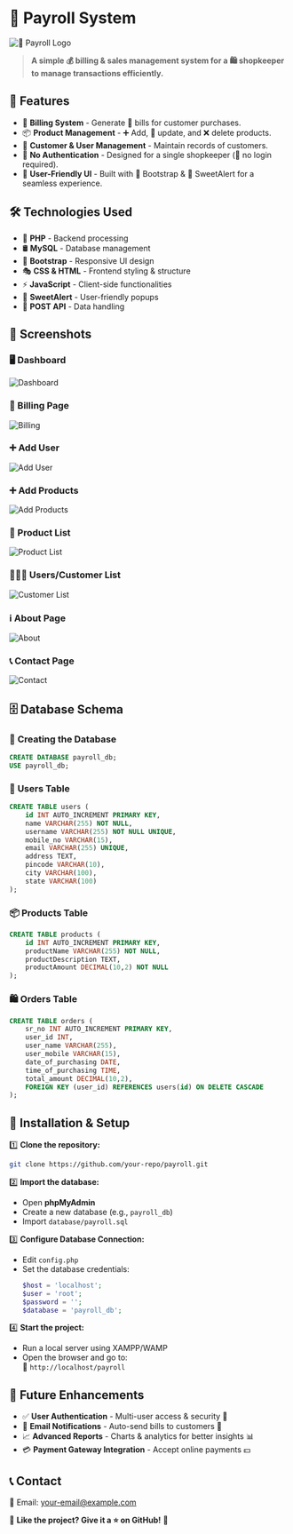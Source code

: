 # 🏪 Payroll System

![🧾 Payroll Logo](assets/Images/Payroll_bill2.png)

> **A simple 💰 billing & sales management system for a 🛍️ shopkeeper to manage transactions efficiently.**

## 📌 Features
- 🛒 **Billing System** - Generate 🧾 bills for customer purchases.
- 📦 **Product Management** - ➕ Add, 📝 update, and ❌ delete products.
- 👥 **Customer & User Management** - Maintain records of customers.
- 📜 **No Authentication** - Designed for a single shopkeeper (🔑 no login required).
- 🎨 **User-Friendly UI** - Built with 🎨 Bootstrap & 🔔 SweetAlert for a seamless experience.

## 🛠️ Technologies Used
- 🐘 **PHP** - Backend processing  
- 🛢 **MySQL** - Database management  
- 🎨 **Bootstrap** - Responsive UI design  
- 🎭 **CSS & HTML** - Frontend styling & structure  
- ⚡ **JavaScript** - Client-side functionalities  
- 🔔 **SweetAlert** - User-friendly popups  
- 🔄 **POST API** - Data handling  

## 📸 Screenshots

### 🖥️ Dashboard  
![Dashboard](assets/Images/Screenshots/Dashboard.png)

### 🛒 Billing Page  
![Billing](assets/Images/Screenshots/Billing.png)

### ➕ Add User  
![Add User](assets/Images/Screenshots/Add_user.png)

### ➕ Add Products  
![Add Products](assets/Images/Screenshots/Add_product.png)

### 📜 Product List  
![Product List](assets/Images/Screenshots/Product_list.png)

### 🧑‍🤝‍🧑 Users/Customer List  
![Customer List](assets/Images/Screenshots/User.png)

### ℹ️ About Page  
![About](assets/Images/Screenshots/About.png)

### 📞 Contact Page  
![Contact](assets/Images/Screenshots/Contact.png)

## 🗄️ Database Schema

### 🏦 **Creating the Database**
```sql
CREATE DATABASE payroll_db;
USE payroll_db;
```

### 👥 **Users Table**
```sql
CREATE TABLE users (
    id INT AUTO_INCREMENT PRIMARY KEY,
    name VARCHAR(255) NOT NULL,
    username VARCHAR(255) NOT NULL UNIQUE,
    mobile_no VARCHAR(15),
    email VARCHAR(255) UNIQUE,
    address TEXT,
    pincode VARCHAR(10),
    city VARCHAR(100),
    state VARCHAR(100)
);
```

### 📦 **Products Table**
```sql
CREATE TABLE products (
    id INT AUTO_INCREMENT PRIMARY KEY,
    productName VARCHAR(255) NOT NULL,
    productDescription TEXT,
    productAmount DECIMAL(10,2) NOT NULL
);
```

### 🛍 **Orders Table**
```sql
CREATE TABLE orders (
    sr_no INT AUTO_INCREMENT PRIMARY KEY,
    user_id INT,
    user_name VARCHAR(255),
    user_mobile VARCHAR(15),
    date_of_purchasing DATE,
    time_of_purchasing TIME,
    total_amount DECIMAL(10,2),
    FOREIGN KEY (user_id) REFERENCES users(id) ON DELETE CASCADE
);
```

## 🚀 Installation & Setup

1️⃣ **Clone the repository:**
   ```sh
   git clone https://github.com/your-repo/payroll.git
   ```

2️⃣ **Import the database:**
   - Open **phpMyAdmin**
   - Create a new database (e.g., `payroll_db`)
   - Import `database/payroll.sql`

3️⃣ **Configure Database Connection:**
   - Edit `config.php`
   - Set the database credentials:
     ```php
     $host = 'localhost';
     $user = 'root';
     $password = '';
     $database = 'payroll_db';
     ```

4️⃣ **Start the project:**
   - Run a local server using XAMPP/WAMP
   - Open the browser and go to:  
     🔗 `http://localhost/payroll`

## 🔮 Future Enhancements
- ✅ **User Authentication** - Multi-user access & security 🔐  
- 📧 **Email Notifications** - Auto-send bills to customers 📩  
- 📈 **Advanced Reports** - Charts & analytics for better insights 📊  
- 💳 **Payment Gateway Integration** - Accept online payments 💵  

## 📞 Contact  
📧 Email: [your-email@example.com](mailto:your-email@example.com)  

🌟 **Like the project? Give it a ⭐ on GitHub!** 🚀


